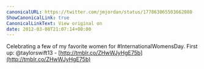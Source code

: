 ```yaml
---
canonicalURL: https://twitter.com/jmjordan/status/177863065503662080
ShowCanonicalLink: true
CanonicalLinkText: View original on
date: 2012-03-08T21:07:14+00:00
---
```

Celebrating a few of my favorite women for #InternationalWomensDay. First up: @taylorswift13 - [http://tmblr.co/ZHwWJyHgE75b](http://tmblr.co/ZHwWJyHgE75b)